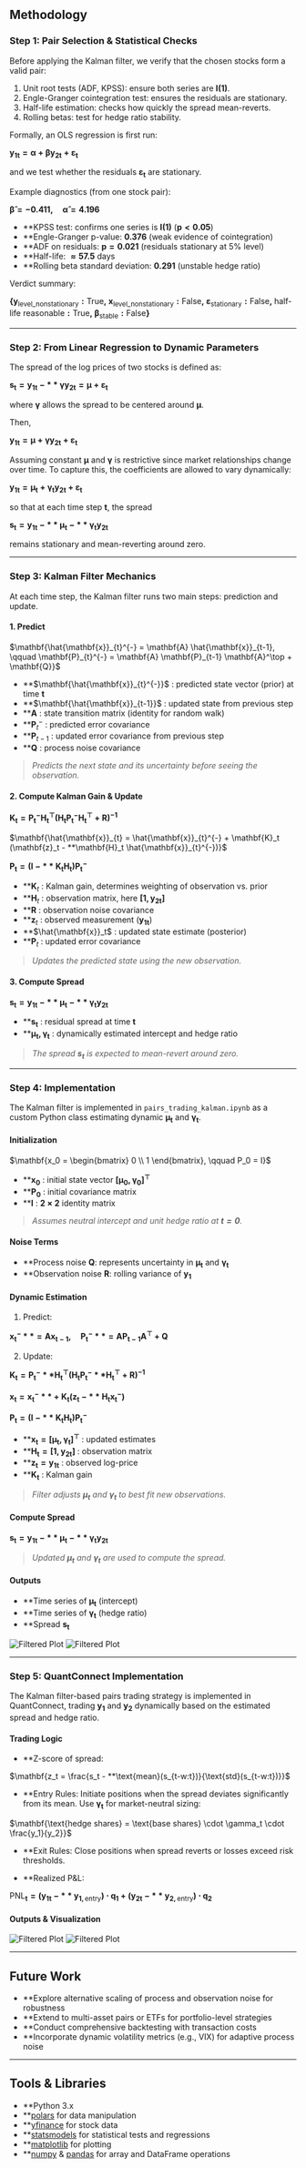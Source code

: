 ## Methodology

### Step 1: Pair Selection & Statistical Checks
Before applying the Kalman filter, we verify that the chosen stocks form a valid pair:

1. Unit root tests (ADF, KPSS): ensure both series are $\mathbf{I(1)}$.  
2. Engle-Granger cointegration test: ensures the residuals are stationary.  
3. Half-life estimation: checks how quickly the spread mean-reverts.  
4. Rolling betas: test for hedge ratio stability.  

Formally, an OLS regression is first run:

$\mathbf{y_{1t} = \alpha + \beta y_{2t} + \varepsilon_t}$

and we test whether the residuals $\mathbf{\varepsilon_t}$ are stationary.

Example diagnostics (from one stock pair):

$\mathbf{\hat{\beta} = -0.411, 
\quad 
\hat{\alpha} = 4.196}$

- **KPSS test: confirms one series is $\mathbf{I(1)}$ ($\mathbf{p < 0.05}$)  
- **Engle-Granger p-value: $\mathbf{0.376}$ (weak evidence of cointegration)  
- **ADF on residuals: $\mathbf{p = 0.021}$ (residuals stationary at 5\% level)  
- **Half-life: $\mathbf{\approx 57.5}$ days  
- **Rolling beta standard deviation: $\mathbf{0.291}$ (unstable hedge ratio)  

Verdict summary:  

$\mathbf{\{ y_\text{level\_nonstationary}: \text{True}, \; x_\text{level\_nonstationary}: \text{False}, \; \varepsilon_\text{stationary}: \text{False}, \; \text{half-life reasonable}: \text{True}, \; \beta_\text{stable}: \text{False} \}}$

---

### Step 2: From Linear Regression to Dynamic Parameters
The spread of the log prices of two stocks is defined as:

$\mathbf{s_t = y_{1t} - **\gamma y_{2t} = \mu + \varepsilon_t}$

where $\mathbf{\gamma}$ allows the spread to be centered around $\mathbf{\mu}$.

Then,

$\mathbf{y_{1t} = \mu + \gamma y_{2t} + \varepsilon_t}$

Assuming constant $\mathbf{\mu}$ and $\mathbf{\gamma}$ is restrictive since market relationships change over time. To capture this, the coefficients are allowed to vary dynamically:

$\mathbf{y_{1t} = \mu_t + \gamma_t y_{2t} + \varepsilon_t}$

so that at each time step $\mathbf{t}$, the spread

$\mathbf{s_t = y_{1t} - **\mu_t - **\gamma_t y_{2t}}$

remains stationary and mean-reverting around zero.

---

### Step 3: Kalman Filter Mechanics
At each time step, the Kalman filter runs two main steps: prediction and update.

#### 1. Predict

$\mathbf{\hat{\mathbf{x}}_{t}^{-} = \mathbf{A} \hat{\mathbf{x}}_{t-1}, 
\qquad
\mathbf{P}_{t}^{-} = \mathbf{A} \mathbf{P}_{t-1} \mathbf{A}^\top + \mathbf{Q}}$

- **$\mathbf{\hat{\mathbf{x}}_{t}^{-}}$ : predicted state vector (prior) at time $\mathbf{t}$  
- **$\mathbf{\hat{\mathbf{x}}_{t-1}}$ : updated state from previous step  
- **$\mathbf{A}$ : state transition matrix (identity for random walk)  
- **$\mathbf{P}_{t}^{-}$ : predicted error covariance  
- **$\mathbf{P}_{t-1}$ : updated error covariance from previous step  
- **$\mathbf{Q}$ : process noise covariance  

> *Predicts the next state and its uncertainty before seeing the observation.*

#### 2. Compute Kalman Gain & Update

$\mathbf{\mathbf{K}_t = \mathbf{P}_{t}^{-} \mathbf{H}_t^\top (\mathbf{H}_t \mathbf{P}_{t}^{-} \mathbf{H}_t^\top + \mathbf{R})^{-1}}$

$\mathbf{\hat{\mathbf{x}}_{t} = \hat{\mathbf{x}}_{t}^{-} + \mathbf{K}_t (\mathbf{z}_t - **\mathbf{H}_t \hat{\mathbf{x}}_{t}^{-})}$

$\mathbf{\mathbf{P}_{t} = (\mathbf{I} - **\mathbf{K}_t \mathbf{H}_t) \mathbf{P}_{t}^{-}}$

- **$\mathbf{K}_t$ : Kalman gain, determines weighting of observation vs. prior  
- **$\mathbf{H}_t$ : observation matrix, here $\mathbf{[1, y_{2t}]}$  
- **$\mathbf{R}$ : observation noise covariance  
- **$\mathbf{z}_t$ : observed measurement ($\mathbf{y_{1t}}$)  
- **$\hat{\mathbf{x}}_t$ : updated state estimate (posterior)  
- **$\mathbf{P}_t$ : updated error covariance  

> *Updates the predicted state using the new observation.*

#### 3. Compute Spread

$\mathbf{s_t = y_{1t} - **\mu_t - **\gamma_t y_{2t}}$

- **$\mathbf{s_t}$ : residual spread at time $\mathbf{t}$  
- **$\mathbf{\mu_t, \gamma_t}$ : dynamically estimated intercept and hedge ratio  

> *The spread $\mathbf{s_t}$ is expected to mean-revert around zero.*

---

### Step 4: Implementation
The Kalman filter is implemented in `pairs_trading_kalman.ipynb` as a custom Python class estimating dynamic $\mathbf{\mu_t}$ and $\mathbf{\gamma_t}$.

#### Initialization

$\mathbf{x_0 =
\begin{bmatrix}
0 \\
1
\end{bmatrix}, 
\qquad
P_0 = I}$

- **$\mathbf{x_0}$ : initial state vector $\mathbf{[\mu_0, \gamma_0]^\top}$  
- **$\mathbf{P_0}$ : initial covariance matrix  
- **$\mathbf{I}$ : $\mathbf{2\times2}$ identity matrix  

> *Assumes neutral intercept and unit hedge ratio at $\mathbf{t=0}$.*

#### Noise Terms

- **Process noise $\mathbf{Q}$: represents uncertainty in $\mathbf{\mu_t}$ and $\mathbf{\gamma_t}$  
- **Observation noise $\mathbf{R}$: rolling variance of $\mathbf{y_1}$  

#### Dynamic Estimation

1. Predict:

$\mathbf{x_t^- **= A x_{t-1}, 
\quad
P_t^- **= A P_{t-1} A^\top + Q}$

2. Update:

$\mathbf{K_t = P_t^- **H_t^\top (H_t P_t^- **H_t^\top + R)^{-1}}$

$\mathbf{x_t = x_t^- **+ K_t (z_t - **H_t x_t^-)}$

$\mathbf{P_t = (I - **K_t H_t) P_t^-}$

- **$\mathbf{x_t = [\mu_t, \gamma_t]^\top}$ : updated estimates  
- **$\mathbf{H_t = [1, y_{2t}]}$ : observation matrix  
- **$\mathbf{z_t = y_{1t}}$ : observed log-price  
- **$\mathbf{K_t}$ : Kalman gain  

> *Filter adjusts $\mathbf{\mu_t}$ and $\mathbf{\gamma_t}$ to best fit new observations.*

#### Compute Spread

$\mathbf{s_t = y_{1t} - **\mu_t - **\gamma_t y_{2t}}$

> *Updated $\mathbf{\mu_t}$ and $\mathbf{\gamma_t}$ are used to compute the spread.*

#### Outputs

- **Time series of $\mathbf{\mu_t}$ (intercept)  
- **Time series of $\mathbf{\gamma_t}$ (hedge ratio)  
- **Spread $\mathbf{s_t}$  

![Filtered Plot](results/mu_gamma.png)
![Filtered Plot](results/Stationary.png)

---

### Step 5: QuantConnect Implementation
The Kalman filter-based pairs trading strategy is implemented in QuantConnect, trading $\mathbf{y_1}$ and $\mathbf{y_2}$ dynamically based on the estimated spread and hedge ratio.

#### Trading Logic

- **Z-score of spread:

$\mathbf{z_t = \frac{s_t - **\text{mean}(s_{t-w:t})}{\text{std}(s_{t-w:t})}}$

- **Entry Rules: Initiate positions when the spread deviates significantly from its mean. Use $\mathbf{\gamma_t}$ for market-neutral sizing:

$\mathbf{\text{hedge shares} = \text{base shares} \cdot \gamma_t \cdot \frac{y_1}{y_2}}$

- **Exit Rules: Close positions when spread reverts or losses exceed risk thresholds.

- **Realized P&L:

$\mathbf{\text{PNL}_t = (y_{1t} - **y_{1,\text{entry}}) \cdot q_1 + (y_{2t} - **y_{2,\text{entry}}) \cdot q_2}$

#### Outputs & Visualization

![Filtered Plot](results/QC_Graph.png)
![Filtered Plot](results/QC_Results.png)

---

## Future Work
- **Explore alternative scaling of process and observation noise for robustness  
- **Extend to multi-asset pairs or ETFs for portfolio-level strategies  
- **Conduct comprehensive backtesting with transaction costs  
- **Incorporate dynamic volatility metrics (e.g., VIX) for adaptive process noise  

---

## Tools & Libraries
- **Python 3.x  
- **[polars](https://www.pola.rs/) for data manipulation  
- **[yfinance](https://pypi.org/project/yfinance/) for stock data  
- **[statsmodels](https://www.statsmodels.org/) for statistical tests and regressions  
- **[matplotlib](https://matplotlib.org/) for plotting  
- **[numpy](https://numpy.org/) & [pandas](https://pandas.pydata.org/) for array and DataFrame operations